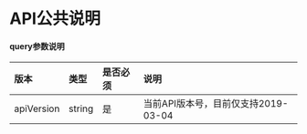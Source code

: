 # API公共说明

#### query参数说明
| 版本 | 类型 | 是否必须 | 说明|
|:- | :- | :- | :- |
|apiVersion | string | 是 | 当前API版本号，目前仅支持2019-03-04 |

